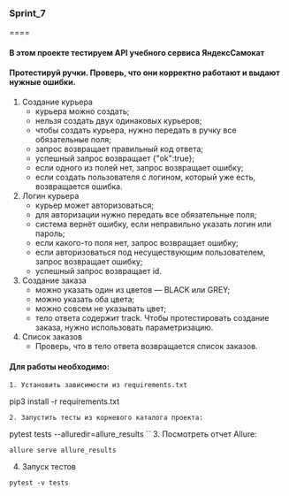### Sprint_7
====

#### В этом проекте тестируем API учебного сервиса ЯндексСамокат

#### Протестируй ручки. Проверь, что они корректно работают и выдают нужные ошибки.
1. Создание курьера
   - курьера можно создать;
   - нельзя создать двух одинаковых курьеров;
   - чтобы создать курьера, нужно передать в ручку все обязательные поля;
   - запрос возвращает правильный код ответа;
   - успешный запрос возвращает {"ok":true};
   - если одного из полей нет, запрос возвращает ошибку;
   - если создать пользователя с логином, который уже есть, возвращается ошибка.
2. Логин курьера
   - курьер может авторизоваться;
   - для авторизации нужно передать все обязательные поля;
   - система вернёт ошибку, если неправильно указать логин или пароль;
   - если какого-то поля нет, запрос возвращает ошибку;
   - если авторизоваться под несуществующим пользователем, запрос возвращает ошибку;
   - успешный запрос возвращает id. 
3. Создание заказа
   - можно указать один из цветов — BLACK или GREY;
   - можно указать оба цвета;
   - можно совсем не указывать цвет;
   - тело ответа содержит track. Чтобы протестировать создание заказа, нужно использовать параметризацию.
4. Список заказов
   - Проверь, что в тело ответа возвращается список заказов.


#### Для работы необходимо:
```
1. Установить зависимости из requirements.txt
```
pip3 install -r requirements.txt
```
2. Запустить тесты из корневого каталога проекта:
```
pytest tests --alluredir=allure_results
``
3. Посмотреть отчет Allure:
```
allure serve allure_results
```
4. Запуск тестов
```
pytest -v tests
```